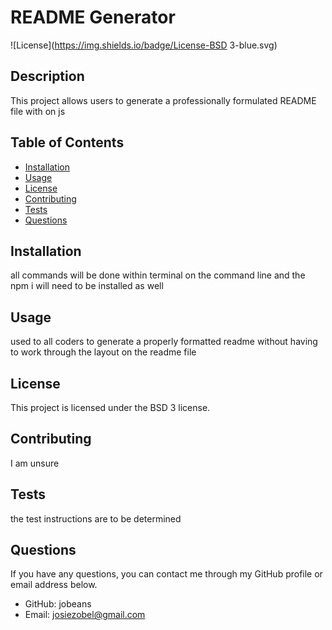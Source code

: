 
# README Generator
![License](https://img.shields.io/badge/License-BSD 3-blue.svg)

## Description
This project allows users to generate a professionally formulated README file with on js

## Table of Contents
* [Installation](#installation)
* [Usage](#usage)
* [License](#license)
* [Contributing](#contributing)
* [Tests](#tests)
* [Questions](#questions)

## Installation
all commands will be done within terminal on the command line and the npm  i will need to be installed as well

## Usage
used to all coders to generate a properly formatted readme without having to work through the layout on the readme file

## License
This project is licensed under the BSD 3 license.

## Contributing
I am unsure

## Tests
the test instructions are to be determined

## Questions
If you have any questions, you can contact me through my GitHub profile or email address below.
* GitHub: jobeans
* Email: josiezobel@gmail.com
